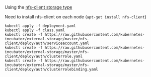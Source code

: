 
Using the [nfs-client storage type](https://github.com/kubernetes-incubator/external-storage/tree/master/nfs-client)

Need to install nfs-client on each node (`apt-get install nfs-client`)

```
kubectl apply -f deployment.yaml
kubectl apply -f class.yaml
kubectl create -f https://raw.githubusercontent.com/kubernetes-incubator/external-storage/master/nfs-client/deploy/auth/serviceaccount.yaml
kubectl create -f https://raw.githubusercontent.com/kubernetes-incubator/external-storage/master/nfs-client/deploy/auth/clusterrole.yaml
kubectl create -f https://raw.githubusercontent.com/kubernetes-incubator/external-storage/master/nfs-client/deploy/auth/clusterrolebinding.yaml
```